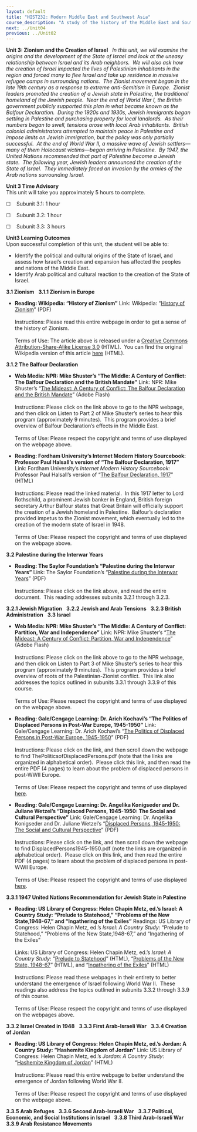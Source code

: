 ```yaml
---
layout: default
title: "HIST232: Modern Middle East and Southwest Asia"
course_description: "A study of the history of the Middle East and Southwest Asia from the end of WWI to the present. Subjects include: European imperialism, nationalism, the creation of modern nation-states."
next: ../Unit04
previous: ../Unit02
---
```

**Unit 3: Zionism and the Creation of Israel** <span id="3"></span> 
*In this unit, we will examine the origins and the development of the
State of Israel and look at the uneasy relationship between Israel and
its Arab neighbors.<span style="mso-spacerun:yes">  </span>We will also
ask how the creation of Israel impacted the lives of Palestinian
inhabitants in the region and forced many to flee Israel and take up
residence in massive refugee camps in surrounding nations.<span
style="mso-spacerun:yes">  </span>The Zionist movement began in the late
19th century as a response to extreme anti-Semitism in Europe.<span
style="mso-spacerun:yes">  </span>Zionist leaders promoted the creation
of a Jewish state in Palestine, the traditional homeland of the Jewish
people.<span style="mso-spacerun:yes">  </span>Near the end of World War
I, the British government publicly supported this plan in what became
known as the Balfour Declaration.<span style="mso-spacerun:yes"> 
</span>During the 1920s and 1930s, Jewish immigrants began settling in
Palestine and purchasing property for local landlords.<span
style="mso-spacerun:yes">  </span>As their numbers began to swell,
tensions arose with local Arab inhabitants.<span
style="mso-spacerun:yes">  </span>British colonial administrators
attempted to maintain peace in Palestine and impose limits on Jewish
immigration, but the policy was only partially successful.<span
style="mso-spacerun:yes">  </span>At the end of World War II, a massive
wave of Jewish settlers—many of them Holocaust victims—began arriving in
Palestine.<span style="mso-spacerun:yes">  </span>By 1947, the United
Nations recommended that part of Palestine become a Jewish state.<span
style="mso-spacerun:yes">  </span>The following year, Jewish leaders
announced the creation of the State of Israel.<span
style="mso-spacerun:yes">  </span>They immediately faced an invasion by
the armies of the Arab nations surrounding Israel.*

**Unit 3 Time Advisory**  
This unit will take you approximately 5 hours to complete.  
  
 ☐    Subunit 3.1: 1 hour  
  
 ☐    Subunit 3.2: 1 hour  
  
 ☐    Subunit 3.3: 3 hours

**Unit3 Learning Outcomes**  
Upon successful completion of this unit, the student will be able to:
-   Identify the political and cultural origins of the State of Israel,
    and assess how Israel’s creation and expansion has affected the
    peoples and nations of the Middle East.
-   Identify Arab political and cultural reaction to the creation of the
    State of Israel.

**3.1 Zionism** <span id="3.1"></span> 
**3.1.1 Zionism in Europe** <span id="3.1.1"></span> 
-   **Reading: Wikipedia: “History of Zionism”**
    Link: Wikipedia: “[History of
    Zionism](https://resources.saylor.org/archived/wp-content/uploads/2011/06/History-of-Zionism.pdf)”
    (PDF)  
        
     Instructions: Please read this entire webpage in order to get a
    sense of the history of Zionism.   
        
     Terms of Use: The article above is released under a [Creative
    Commons Attribution-Share-Alike License
    3.0](http://creativecommons.org/licenses/by-sa/3.0/) (HTML).  You
    can find the original Wikipedia version of this article
    [here](http://en.wikipedia.org/wiki/History_of_Zionism) (HTML).

**3.1.2 The Balfour Declaration** <span id="3.1.2"></span> 
-   **Web Media: NPR: Mike Shuster’s “The Middle: A Century of Conflict:
    The Balfour Declaration and the British Mandate”**
    Link: NPR: Mike Shuster’s “[The Mideast: A Century of Conflict: The
    Balfour Declaration and the British
    Mandate](http://www.npr.org/news/specials/mideast/history/history2.html)”
    (Adobe Flash)  
        
     Instructions: Please click on the link above to go to the NPR
    webpage, and then click on Listen to Part 2 of Mike Shuster’s series
    to hear this program (approximately 9 minutes).  This program
    provides a brief overview of Balfour Declaration’s effects in the
    Middle East.   
        
     Terms of Use: Please respect the copyright and terms of use
    displayed on the webpage above.

-   **Reading: Fordham University’s Internet Modern History Sourcebook:
    Professor Paul Halsall’s version of “The Balfour Declaration,
    1917”**
    Link: Fordham University’s *Internet Modern History Sourcebook:*
    Professor Paul Halsall’s version of “[The Balfour Declaration,
    1917](http://www.fordham.edu/halsall/mod/balfour.html)” (HTML)  
        
     Instructions: Please read the linked material.  In this 1917 letter
    to Lord Rothschild, a prominent Jewish banker in England, British
    foreign secretary Arthur Balfour states that Great Britain will
    officially support the creation of a Jewish homeland in Palestine. 
    Balfour’s declaration provided impetus to the Zionist movement,
    which eventually led to the creation of the modern state of Israel
    in 1948.   
        
     Terms of Use: Please respect the copyright and terms of use
    displayed on the webpage above.

**3.2 Palestine during the Interwar Years** <span id="3.2"></span> 
-   **Reading: The Saylor Foundation’s “Palestine during the Interwar
    Years”**
    Link: The Saylor Foundation’s “[Palestine during the Interwar
    Years](https://resources.saylor.org/archived/wp-content/uploads/2011/06/HIST232-3.2-Palestine-in-the-Postwar-Period-FINAL.pdf)”
    (PDF)  
        
     Instructions: Please click on the link above, and read the entire
    document.  This reading addresses subunits 3.2.1 through 3.2.3.

**3.2.1 Jewish Migration** <span id="3.2.1"></span> 
**3.2.2 Jewish and Arab Tensions** <span id="3.2.2"></span> 
**3.2.3 British Administration** <span id="3.2.3"></span> 
**3.3 Israel** <span id="3.3"></span> 
-   **Web Media: NPR: Mike Shuster’s “The Middle: A Century of Conflict:
    Partition, War and Independence”**
    Link: NPR: Mike Shuster’s “[The Mideast: A Century of Conflict:
    Partition, War and
    Independence](http://www.npr.org/news/specials/mideast/history/history3.html)”
    (Adobe Flash)  
        
     Instructions: Please click on the link above to go to the NPR
    webpage, and then click on Listen to Part 3 of Mike Shuster’s series
    to hear this program (approximately 9 minutes).  This program
    provides a brief overview of roots of the Palestinian-Zionist
    conflict.  This link also addresses the topics outlined in subunits
    3.3.1 through 3.3.9 of this course.  
        
     Terms of Use: Please respect the copyright and terms of use
    displayed on the webpage above.

-   **Reading: Gale/Cengage Learning: Dr. Arich Kochavi’s “The Politics
    of Displaced Persons in Post-War Europe, 1945-1950”**
    Link: Gale/Cengage Learning: Dr. Arich Kochavi’s “[The Politics of
    Displaced Persons in Post-War Europe,
    1945-1950](http://www.gale.cengage.com/pdf/whitepapers/gdc)” (PDF)  
        
     Instructions: Please click on the link, and then scroll down the
    webpage to find ThePoliticsofDisplacedPersons.pdf (note that the
    links are organized in alphabetical order).  Please click this link,
    and then read the entire PDF (4 pages) to learn about the problem of
    displaced persons in post-WWII Europe.  
        
     Terms of Use: Please respect the copyright and terms of use
    displayed [here](http://www.cengage.com/terms/).

-   **Reading: Gale/Cengage Learning: Dr. Angelika Konigseder and Dr.
    Juliane Wetzel’s “Displaced Persons, 1945-1950: The Social and
    Cultural Perspective”**
    Link: Gale/Cengage Learning: Dr. Angelika Konigseder and Dr. Juliane
    Wetzel’s “[Displaced Persons, 1945-1950: The Social and Cultural
    Perspective](http://www.gale.cengage.com/pdf/whitepapers/gdc)”
    (PDF)  
        
     Instructions: Please click on the link, and then scroll down the
    webpage to find DisplacedPersons1945-1950.pdf (note the links are
    organized in alphabetical order).  Please click on this link, and
    then read the entire PDF (4 pages) to learn about the problem of
    displaced persons in post-WWII Europe.  
        
     Terms of Use: Please respect the copyright and terms of use
    displayed [here](http://www.cengage.com/terms/).

**3.3.1 1947 United Nations Recommendation for Jewish State in
Palestine** <span id="3.3.1"></span> 
-   **Reading: US Library of Congress: Helen Chapin Metz, ed.’s Israel:
    A Country Study: “Prelude to Statehood,” “Problems of the New
    State,1948-67,” and “Ingathering of the Exiles”**
    Readings: US Library of Congress: Helen Chapin Metz, ed.’s *Israel:
    A Country Study*: “Prelude to Statehood,” “Problems of the New
    State,1948-67,” and “Ingathering of the Exiles”  
        
     Links: US Library of Congress: Helen Chapin Metz, ed.’s *Israel: A
    Country Study*: “[Prelude to
    Statehood](http://countrystudies.us/israel/20.htm)” (HTML),
    “[Problems of the New State,
    1948-67](http://countrystudies.us/israel/21.htm)” (HTML), and
    “[Ingathering of the
    Exiles](http://countrystudies.us/israel/22.htm)” (HTML)  
        
     Instructions: Please read these webpages in their entirety to
    better understand the emergence of Israel following World War II. 
    These readings also address the topics outlined in subunits 3.3.2
    through 3.3.9 of this course.   
        
     Terms of Use: Please respect the copyright and terms of use
    displayed on the webpages above.

**3.3.2 Israel Created in 1948** <span id="3.3.2"></span> 
**3.3.3 First Arab-Israeli War** <span id="3.3.3"></span> 
**3.3.4 Creation of Jordan** <span id="3.3.4"></span> 
-   **Reading: US Library of Congress: Helen Chapin Metz, ed.’s Jordan:
    A Country Study: “Hashemite Kingdom of Jordan”**
    Link: US Library of Congress: Helen Chapin Metz, ed.’s *Jordan: A
    Country Study*: “[Hashemite Kingdom of
    Jordan](http://countrystudies.us/jordan/10.htm)” (HTML)  
        
     Instructions: Please read this entire webpage to better understand
    the emergence of Jordan following World War II.   
        
     Terms of Use: Please respect the copyright and terms of use
    displayed on the webpage above.

**3.3.5 Arab Refuges** <span id="3.3.5"></span> 
**3.3.6 Second Arab-Israeli War** <span id="3.3.6"></span> 
**3.3.7 Political, Economic, and Social Institutions in Israel** <span
id="3.3.7"></span> 
**3.3.8 Third Arab-Israeli War** <span id="3.3.8"></span> 
**3.3.9 Arab Resistance Movements** <span id="3.3.9"></span> 
